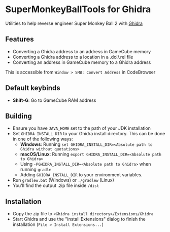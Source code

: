 # SuperMonkeyBallTools for Ghidra
Utilities to help reverse engineer Super Monkey Ball 2 with [Ghidra](https://github.com/NationalSecurityAgency/ghidra)

## Features
- Converting a Ghidra address to an address in GameCube memory
- Converting a Ghidra address to a location in a .dol/.rel file
- Converting an address in GameCube memory to a Ghidra address

This is accessible from `Window > SMB: Convert Address` in CodeBrowser

## Default keybinds
- **Shift-G**: Go to GameCube RAM address

## Building
- Ensure you have `JAVA_HOME` set to the path of your JDK installation
- Set `GHIDRA_INSTALL_DIR` to your Ghidra install directory. This can be done in one of the following ways:
    - **Windows**: Running `set GHIDRA_INSTALL_DIR=<Absolute path to Ghidra without quotations>`
    - **macOS/Linux**: Running `export GHIDRA_INSTALL_DIR=<Absolute path to Ghidra>`
    - Using `-PGHIDRA_INSTALL_DIR=<Absolute path to Ghidra>` when running `gradle`
    - Adding `GHIDRA_INSTALL_DIR` to your environment variables.
- Run `gradlew.bat` (Windows) or `./gradlew` (Linux)
- You'll find the output .zip file inside `/dist`

## Installation
- Copy the zip file to `<Ghidra install directory>/Extensions/Ghidra`
- Start Ghidra and use the "Install Extensions" dialog to finish the installation (`File > Install Extensions...`)

